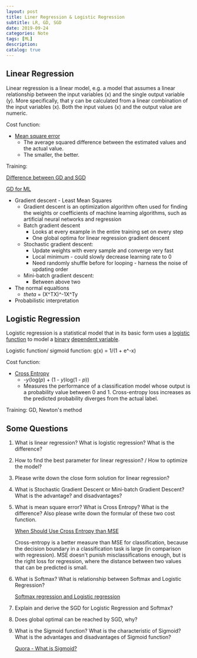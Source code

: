 ```yaml
---
layout: post
title: Liner Regression & Logistic Regression
subtitle: LR, GD, SGD
date: 2019-09-24
categories: Note
tags: [ML]
description: 
catalog: true
---
```


## Linear Regression

Linear regression is a linear model, e.g. a model that assumes a linear relationship between the input variables (x) and the single output variable (y). More specifically, that y can be calculated from a linear combination of the input variables (x). Both the input values (x) and the output value are numeric.

Cost function: 

* [Mean square error](https://en.wikipedia.org/wiki/Mean_squared_error)
  * The average squared difference between the estimated values and the actual value.
  * The smaller, the better. 

Training:

[Difference between GD and SGD](https://towardsdatascience.com/difference-between-batch-gradient-descent-and-stochastic-gradient-descent-1187f1291aa1)

[GD for ML](https://machinelearningmastery.com/gentle-introduction-mini-batch-gradient-descent-configure-batch-size/)

* Gradient descent - Least Mean Squares
  * Gradient descent is an optimization algorithm often used for finding the weights or coefficients of machine learning algorithms, such as artificial neural networks and regression
  * Batch gradient descent
    * Looks at every example in the entire training set on every step
    * One global optima for linear regression gradient descent
  * Stochastic gradient descent: 
    * Update weights with every sample and converge very fast
    * Local minimum - could slowly decrease learning rate to 0
    * Need randomly shuffle before for looping - harness the noise of updating order
  * Mini-batch gradient descent:
    * Between above two
* The normal equaltions
  * *theta* = (X^TX)^-1X^Ty
* Probabilistic interpretation

## Logistic Regression

Logistic regression is a statistical model that in its basic form uses a [logistic function](https://en.wikipedia.org/wiki/Logistic_function) to model a [binary](https://en.wikipedia.org/wiki/Binary_variable) [dependent variable](https://en.wikipedia.org/wiki/Dependent_variable).

Logistic function/ sigmoid function: g(x) = 1/(1 + e^-x)

Cost function:  

* [Cross Entropy](https://en.wikipedia.org/wiki/Cross_entropy)
  * -*y*(log(*p*) + (1 - *y*)log(1 - *p*))
  * Measures the performance of a classification model whose output is a probability value between 0 and 1. Cross-entropy loss increases as the predicted probability diverges from the actual label.

Training: GD, Newton's method

## Some Questions

1. What is linear regression? What is logistic regression? What is the difference?

2. How to find the best parameter for linear regression? / How to optimize the model?

3. Please write down the close form solution for linear regression?

4. What is Stochastic Gradient Descent or Mini-batch Gradient Descent? What is the advantage? and disadvantages?

5. What is mean square error? What is Cross Entropy? What is the difference? Also please write down the formular of these two cost function.

   [When Should Use Cross Entropy than MSE](https://jamesmccaffrey.wordpress.com/2013/11/05/why-you-should-use-cross-entropy-error-instead-of-classification-error-or-mean-squared-error-for-neural-network-classifier-training/)

   Cross-entropy is a better measure than MSE for classification, because the decision boundary in a classification task is large (in comparison with regression). MSE doesn't punish misclassifications enough, but is the right loss for regression, where the distance between two values that can be predicted is small. 

6. What is Softmax? What is relationship between Softmax and Logistic Regression?

   [Softmax regression and Logistic regression](https://www.kdnuggets.com/2016/07/softmax-regression-related-logistic-regression.html)

7. Explain and derive the SGD for Logistic Regression and Softmax?

8. Does global optimal can be reached by SGD, why?

9. What is the Sigmoid function? What is the characteristic of Sigmoid? What is the advantages and disadvantages of Sigmoid function?

   [Quora - What is Sigmoid?](https://www.quora.com/What-is-the-sigmoid-function-and-what-is-its-use-in-machine-learnings-neural-networks-How-about-the-sigmoid-derivative-function)